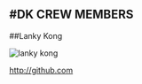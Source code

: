 #DK CREW MEMBERS
---------------
##Lanky Kong

![lanky kong](https://github.com/JosePedroMourato/TEST_REPO/lanky_kong.png)

http://github.com


